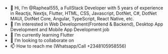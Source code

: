 - 👋 Hi, I’m @Rapheal555, a FullStack Developer with 5 years of experience in Reactjs, Nextjs, Flutter, HTML, CSS, Javascript, DotNet, C#, DotNet MAUI, DotNet Core, Angular, TypeScript, React Native, etc.
- 👀 I’m interested in Web Development(Frontend & Backend), Desktop App Development and Mobile App Development job
- 🌱 I’m currently learning Flutter 
- 💞️ I’m looking to collaborate on 
- 📫 How to reach me (Whatsapp/Call +2348105958556)

<!---
Rapheal555/Rapheal555 is a ✨ special ✨ repository because its `README.md` (this file) appears on your GitHub profile.
You can click the Preview link to take a look at your changes.
--->

